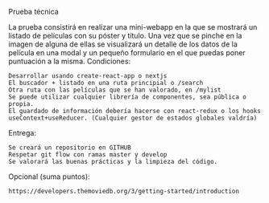 Prueba técnica

La prueba consistirá en realizar una mini-webapp en la que se mostrará un listado de películas con su póster y título. Una vez que se pinche en la imagen de alguna de ellas se visualizará un detalle de los datos de la película en una modal y un pequeño formulario en el que puedas poner puntuación a la misma.
Condiciones:

    Desarrollar usando create-react-app o nextjs
    El buscador + listado en una ruta principial o /search
    Otra ruta con las películas que se han valorado, en /mylist
    Se puede utilizar cualquier librería de componentes, sea pública o propia.
    El guardado de información debería hacerse con react-redux o los hooks useContext+useReducer. (Cualquier gestor de estados globales valdría)

Entrega:

    Se creará un repositorio en GITHUB
    Respetar git flow con ramas master y develop
    Se valorará las buenas prácticas y la limpieza del código.

Opcional (suma puntos):

    https://developers.themoviedb.org/3/getting-started/introduction
